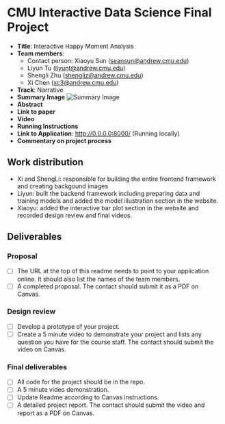 # CMU Interactive Data Science Final Project
* **Title**: Interactive Happy Moment Analysis
* **Team members**:
  * Contact person: Xiaoyu Sun (seansun@andrew.cmu.edu)
  * Liyun Tu (liyunt@andrew.cmu.edu)
  * Shengli Zhu (shengliz@andrew.cmu.edu)
  * Xi Chen (xc3@andrew.cmu.edu)
* **Track**: Narrative 
* **Summary Image**
![Summary Image](https://www.linkpicture.com/q/Screen-Shot-2020-12-10-at-9.06.31-PM.png)
* **Abstract**
* **Link to paper**
* **Video**
* **Running Instructions**
* **Link to Application**: http://0.0.0.0:8000/ (Running locally)
* **Commentary on project process**


## Work distribution

- Xi and ShengLi: responsible for building the entire frontend framework and creating backgound images 
- Liyun: built the backend framework including preparing data and training models and added the model illustration section in the website.
- Xiaoyu: added the interactive bar plot section in the website and recorded design review and final videos. 

## Deliverables

### Proposal

- [ ] The URL at the top of this readme needs to point to your application online. It should also list the names of the team members.
- [ ] A completed proposal. The contact should submit it as a PDF on Canvas.

### Design review

- [ ] Develop a prototype of your project.
- [ ] Create a 5 minute video to demonstrate your project and lists any question you have for the course staff. The contact should submit the video on Canvas.

### Final deliverables

- [ ] All code for the project should be in the repo.
- [ ] A 5 minute video demonstration.
- [ ] Update Readme according to Canvas instructions.
- [ ] A detailed project report. The contact should submit the video and report as a PDF on Canvas.
